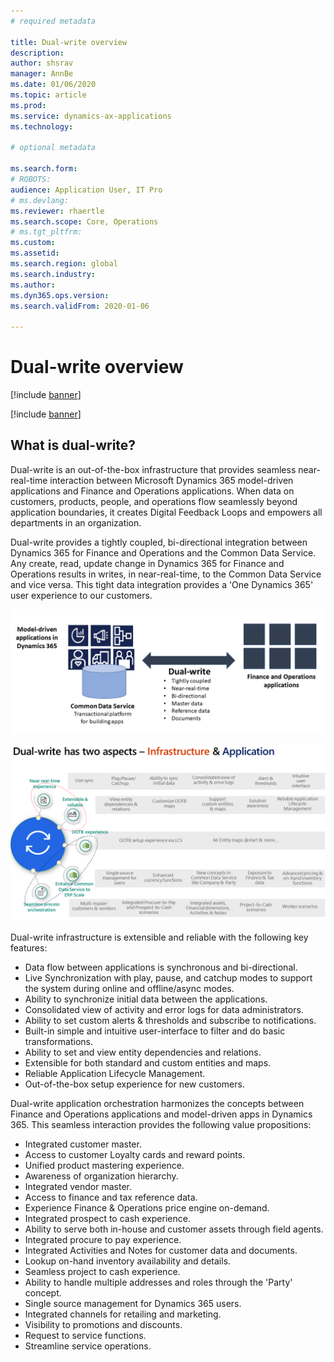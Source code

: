 ```yaml
---
# required metadata

title: Dual-write overview
description: 
author: shsrav
manager: AnnBe
ms.date: 01/06/2020
ms.topic: article
ms.prod: 
ms.service: dynamics-ax-applications
ms.technology: 

# optional metadata

ms.search.form: 
# ROBOTS: 
audience: Application User, IT Pro
# ms.devlang: 
ms.reviewer: rhaertle
ms.search.scope: Core, Operations
# ms.tgt_pltfrm: 
ms.custom: 
ms.assetid: 
ms.search.region: global
ms.search.industry: 
ms.author: 
ms.dyn365.ops.version: 
ms.search.validFrom: 2020-01-06

---
```


# Dual-write overview

[!include [banner](../../includes/banner.md)]

[!include [banner](../../includes/preview-banner.md)]

## What is dual-write?

Dual-write is an out-of-the-box infrastructure that provides seamless near-real-time interaction between Microsoft Dynamics 365 model-driven applications and Finance and Operations applications. When data on customers, products, people, and operations flow seamlessly beyond application boundaries, it creates Digital Feedback Loops and empowers all departments in an organization.

Dual-write provides a tightly coupled, bi-directional integration between Dynamics 365 for Finance and Operations and the Common Data Service. Any create, read, update change in Dynamics 365 for Finance and Operations results in writes, in near-real-time, to the Common Data Service and vice versa. This tight data integration provides a 'One Dynamics 365' user experience to our customers.

![Data relationship between apps](media/dual-write-overview-picture1.png)

![Aspects of dual-write](media/dual-write-aspects.PNG)

Dual-write infrastructure is extensible and reliable with the following key features: 

+ Data flow between applications is synchronous and bi-directional.
+ Live Synchronization with play, pause, and catchup modes to support the system during online and offline/async modes. 
+ Ability to synchronize initial data between the applications.
+ Consolidated view of activity and error logs for data administrators.
+ Ability to set custom alerts & thresholds and subscribe to notifications.
+ Built-in simple and intuitive user-interface to filter and do basic transformations.
+ Ability to set and view entity dependencies and relations.
+ Extensible for both standard and custom entities and maps.
+ Reliable Application Lifecycle Management.
+ Out-of-the-box setup experience for new customers.
 
Dual-write application orchestration harmonizes the concepts between Finance and Operations applications and model-driven apps in Dynamics 365. This seamless interaction provides the following value propositions:

+ Integrated customer master.
+ Access to customer Loyalty cards and reward points.
+ Unified product mastering experience.
+ Awareness of organization hierarchy.
+ Integrated vendor master.
+ Access to finance and tax reference data.
+ Experience Finance & Operations price engine on-demand.
+ Integrated prospect to cash experience. 
+ Ability to serve both in-house and customer assets through field agents.
+ Integrated procure to pay experience.
+ Integrated Activities and Notes for customer data and documents.
+ Lookup on-hand inventory availability and details.
+ Seamless project to cash experience.
+ Ability to handle multiple addresses and roles through the 'Party' concept.
+ Single source management for Dynamics 365 users.
+ Integrated channels for retailing and marketing.
+ Visibility to promotions and discounts.
+ Request to service functions.
+ Streamline service operations.
 
